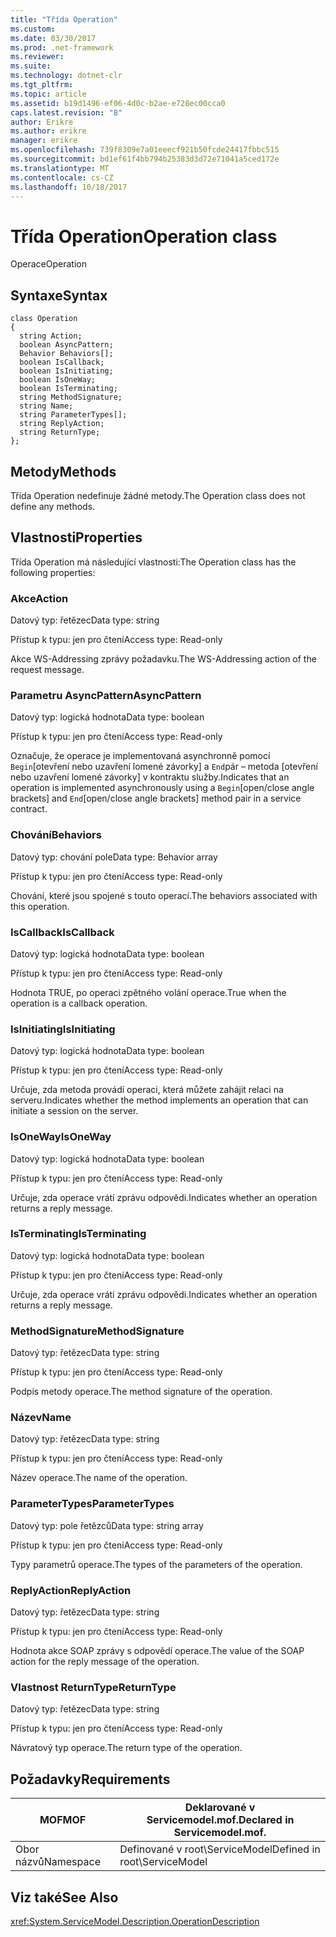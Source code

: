 ```yaml
---
title: "Třída Operation"
ms.custom: 
ms.date: 03/30/2017
ms.prod: .net-framework
ms.reviewer: 
ms.suite: 
ms.technology: dotnet-clr
ms.tgt_pltfrm: 
ms.topic: article
ms.assetid: b19d1496-ef06-4d0c-b2ae-e728ec00cca0
caps.latest.revision: "8"
author: Erikre
ms.author: erikre
manager: erikre
ms.openlocfilehash: 739f8309e7a01eeecf921b50fcde24417fbbc515
ms.sourcegitcommit: bd1ef61f4bb794b25383d3d72e71041a5ced172e
ms.translationtype: MT
ms.contentlocale: cs-CZ
ms.lasthandoff: 10/18/2017
---
```

# <a name="operation-class"></a><span data-ttu-id="57cb4-102">Třída Operation</span><span class="sxs-lookup"><span data-stu-id="57cb4-102">Operation class</span></span>
<span data-ttu-id="57cb4-103">Operace</span><span class="sxs-lookup"><span data-stu-id="57cb4-103">Operation</span></span>  
  
## <a name="syntax"></a><span data-ttu-id="57cb4-104">Syntaxe</span><span class="sxs-lookup"><span data-stu-id="57cb4-104">Syntax</span></span>  
  
```  
class Operation  
{  
  string Action;  
  boolean AsyncPattern;  
  Behavior Behaviors[];  
  boolean IsCallback;  
  boolean IsInitiating;  
  boolean IsOneWay;  
  boolean IsTerminating;  
  string MethodSignature;  
  string Name;  
  string ParameterTypes[];  
  string ReplyAction;  
  string ReturnType;  
};  
```  
  
## <a name="methods"></a><span data-ttu-id="57cb4-105">Metody</span><span class="sxs-lookup"><span data-stu-id="57cb4-105">Methods</span></span>  
 <span data-ttu-id="57cb4-106">Třída Operation nedefinuje žádné metody.</span><span class="sxs-lookup"><span data-stu-id="57cb4-106">The Operation class does not define any methods.</span></span>  
  
## <a name="properties"></a><span data-ttu-id="57cb4-107">Vlastnosti</span><span class="sxs-lookup"><span data-stu-id="57cb4-107">Properties</span></span>  
 <span data-ttu-id="57cb4-108">Třída Operation má následující vlastnosti:</span><span class="sxs-lookup"><span data-stu-id="57cb4-108">The Operation class has the following properties:</span></span>  
  
### <a name="action"></a><span data-ttu-id="57cb4-109">Akce</span><span class="sxs-lookup"><span data-stu-id="57cb4-109">Action</span></span>  
 <span data-ttu-id="57cb4-110">Datový typ: řetězec</span><span class="sxs-lookup"><span data-stu-id="57cb4-110">Data type: string</span></span>  
  
 <span data-ttu-id="57cb4-111">Přístup k typu: jen pro čtení</span><span class="sxs-lookup"><span data-stu-id="57cb4-111">Access type: Read-only</span></span>  
  
 <span data-ttu-id="57cb4-112">Akce WS-Addressing zprávy požadavku.</span><span class="sxs-lookup"><span data-stu-id="57cb4-112">The WS-Addressing action of the request message.</span></span>  
  
### <a name="asyncpattern"></a><span data-ttu-id="57cb4-113">Parametru AsyncPattern</span><span class="sxs-lookup"><span data-stu-id="57cb4-113">AsyncPattern</span></span>  
 <span data-ttu-id="57cb4-114">Datový typ: logická hodnota</span><span class="sxs-lookup"><span data-stu-id="57cb4-114">Data type: boolean</span></span>  
  
 <span data-ttu-id="57cb4-115">Přístup k typu: jen pro čtení</span><span class="sxs-lookup"><span data-stu-id="57cb4-115">Access type: Read-only</span></span>  
  
 <span data-ttu-id="57cb4-116">Označuje, že operace je implementovaná asynchronně pomocí `Begin`[otevření nebo uzavření lomené závorky] a `End`pár – metoda [otevření nebo uzavření lomené závorky] v kontraktu služby.</span><span class="sxs-lookup"><span data-stu-id="57cb4-116">Indicates that an operation is implemented asynchronously using a `Begin`[open/close angle brackets] and `End`[open/close angle brackets] method pair in a service contract.</span></span>  
  
### <a name="behaviors"></a><span data-ttu-id="57cb4-117">Chování</span><span class="sxs-lookup"><span data-stu-id="57cb4-117">Behaviors</span></span>  
 <span data-ttu-id="57cb4-118">Datový typ: chování pole</span><span class="sxs-lookup"><span data-stu-id="57cb4-118">Data type: Behavior array</span></span>  
  
 <span data-ttu-id="57cb4-119">Přístup k typu: jen pro čtení</span><span class="sxs-lookup"><span data-stu-id="57cb4-119">Access type: Read-only</span></span>  
  
 <span data-ttu-id="57cb4-120">Chování, které jsou spojené s touto operací.</span><span class="sxs-lookup"><span data-stu-id="57cb4-120">The behaviors associated with this operation.</span></span>  
  
### <a name="iscallback"></a><span data-ttu-id="57cb4-121">IsCallback</span><span class="sxs-lookup"><span data-stu-id="57cb4-121">IsCallback</span></span>  
 <span data-ttu-id="57cb4-122">Datový typ: logická hodnota</span><span class="sxs-lookup"><span data-stu-id="57cb4-122">Data type: boolean</span></span>  
  
 <span data-ttu-id="57cb4-123">Přístup k typu: jen pro čtení</span><span class="sxs-lookup"><span data-stu-id="57cb4-123">Access type: Read-only</span></span>  
  
 <span data-ttu-id="57cb4-124">Hodnota TRUE, po operaci zpětného volání operace.</span><span class="sxs-lookup"><span data-stu-id="57cb4-124">True when the operation is a callback operation.</span></span>  
  
### <a name="isinitiating"></a><span data-ttu-id="57cb4-125">IsInitiating</span><span class="sxs-lookup"><span data-stu-id="57cb4-125">IsInitiating</span></span>  
 <span data-ttu-id="57cb4-126">Datový typ: logická hodnota</span><span class="sxs-lookup"><span data-stu-id="57cb4-126">Data type: boolean</span></span>  
  
 <span data-ttu-id="57cb4-127">Přístup k typu: jen pro čtení</span><span class="sxs-lookup"><span data-stu-id="57cb4-127">Access type: Read-only</span></span>  
  
 <span data-ttu-id="57cb4-128">Určuje, zda metoda provádí operaci, která můžete zahájit relaci na serveru.</span><span class="sxs-lookup"><span data-stu-id="57cb4-128">Indicates whether the method implements an operation that can initiate a session on the server.</span></span>  
  
### <a name="isoneway"></a><span data-ttu-id="57cb4-129">IsOneWay</span><span class="sxs-lookup"><span data-stu-id="57cb4-129">IsOneWay</span></span>  
 <span data-ttu-id="57cb4-130">Datový typ: logická hodnota</span><span class="sxs-lookup"><span data-stu-id="57cb4-130">Data type: boolean</span></span>  
  
 <span data-ttu-id="57cb4-131">Přístup k typu: jen pro čtení</span><span class="sxs-lookup"><span data-stu-id="57cb4-131">Access type: Read-only</span></span>  
  
 <span data-ttu-id="57cb4-132">Určuje, zda operace vrátí zprávu odpovědi.</span><span class="sxs-lookup"><span data-stu-id="57cb4-132">Indicates whether an operation returns a reply message.</span></span>  
  
### <a name="isterminating"></a><span data-ttu-id="57cb4-133">IsTerminating</span><span class="sxs-lookup"><span data-stu-id="57cb4-133">IsTerminating</span></span>  
 <span data-ttu-id="57cb4-134">Datový typ: logická hodnota</span><span class="sxs-lookup"><span data-stu-id="57cb4-134">Data type: boolean</span></span>  
  
 <span data-ttu-id="57cb4-135">Přístup k typu: jen pro čtení</span><span class="sxs-lookup"><span data-stu-id="57cb4-135">Access type: Read-only</span></span>  
  
 <span data-ttu-id="57cb4-136">Určuje, zda operace vrátí zprávu odpovědi.</span><span class="sxs-lookup"><span data-stu-id="57cb4-136">Indicates whether an operation returns a reply message.</span></span>  
  
### <a name="methodsignature"></a><span data-ttu-id="57cb4-137">MethodSignature</span><span class="sxs-lookup"><span data-stu-id="57cb4-137">MethodSignature</span></span>  
 <span data-ttu-id="57cb4-138">Datový typ: řetězec</span><span class="sxs-lookup"><span data-stu-id="57cb4-138">Data type: string</span></span>  
  
 <span data-ttu-id="57cb4-139">Přístup k typu: jen pro čtení</span><span class="sxs-lookup"><span data-stu-id="57cb4-139">Access type: Read-only</span></span>  
  
 <span data-ttu-id="57cb4-140">Podpis metody operace.</span><span class="sxs-lookup"><span data-stu-id="57cb4-140">The method signature of the operation.</span></span>  
  
### <a name="name"></a><span data-ttu-id="57cb4-141">Název</span><span class="sxs-lookup"><span data-stu-id="57cb4-141">Name</span></span>  
 <span data-ttu-id="57cb4-142">Datový typ: řetězec</span><span class="sxs-lookup"><span data-stu-id="57cb4-142">Data type: string</span></span>  
  
 <span data-ttu-id="57cb4-143">Přístup k typu: jen pro čtení</span><span class="sxs-lookup"><span data-stu-id="57cb4-143">Access type: Read-only</span></span>  
  
 <span data-ttu-id="57cb4-144">Název operace.</span><span class="sxs-lookup"><span data-stu-id="57cb4-144">The name of the operation.</span></span>  
  
### <a name="parametertypes"></a><span data-ttu-id="57cb4-145">ParameterTypes</span><span class="sxs-lookup"><span data-stu-id="57cb4-145">ParameterTypes</span></span>  
 <span data-ttu-id="57cb4-146">Datový typ: pole řetězců</span><span class="sxs-lookup"><span data-stu-id="57cb4-146">Data type: string array</span></span>  
  
 <span data-ttu-id="57cb4-147">Přístup k typu: jen pro čtení</span><span class="sxs-lookup"><span data-stu-id="57cb4-147">Access type: Read-only</span></span>  
  
 <span data-ttu-id="57cb4-148">Typy parametrů operace.</span><span class="sxs-lookup"><span data-stu-id="57cb4-148">The types of the parameters of the operation.</span></span>  
  
### <a name="replyaction"></a><span data-ttu-id="57cb4-149">ReplyAction</span><span class="sxs-lookup"><span data-stu-id="57cb4-149">ReplyAction</span></span>  
 <span data-ttu-id="57cb4-150">Datový typ: řetězec</span><span class="sxs-lookup"><span data-stu-id="57cb4-150">Data type: string</span></span>  
  
 <span data-ttu-id="57cb4-151">Přístup k typu: jen pro čtení</span><span class="sxs-lookup"><span data-stu-id="57cb4-151">Access type: Read-only</span></span>  
  
 <span data-ttu-id="57cb4-152">Hodnota akce SOAP zprávy s odpovědí operace.</span><span class="sxs-lookup"><span data-stu-id="57cb4-152">The value of the SOAP action for the reply message of the operation.</span></span>  
  
### <a name="returntype"></a><span data-ttu-id="57cb4-153">Vlastnost ReturnType</span><span class="sxs-lookup"><span data-stu-id="57cb4-153">ReturnType</span></span>  
 <span data-ttu-id="57cb4-154">Datový typ: řetězec</span><span class="sxs-lookup"><span data-stu-id="57cb4-154">Data type: string</span></span>  
  
 <span data-ttu-id="57cb4-155">Přístup k typu: jen pro čtení</span><span class="sxs-lookup"><span data-stu-id="57cb4-155">Access type: Read-only</span></span>  
  
 <span data-ttu-id="57cb4-156">Návratový typ operace.</span><span class="sxs-lookup"><span data-stu-id="57cb4-156">The return type of the operation.</span></span>  
  
## <a name="requirements"></a><span data-ttu-id="57cb4-157">Požadavky</span><span class="sxs-lookup"><span data-stu-id="57cb4-157">Requirements</span></span>  
  
|<span data-ttu-id="57cb4-158">MOF</span><span class="sxs-lookup"><span data-stu-id="57cb4-158">MOF</span></span>|<span data-ttu-id="57cb4-159">Deklarované v Servicemodel.mof.</span><span class="sxs-lookup"><span data-stu-id="57cb4-159">Declared in Servicemodel.mof.</span></span>|  
|---------|-----------------------------------|  
|<span data-ttu-id="57cb4-160">Obor názvů</span><span class="sxs-lookup"><span data-stu-id="57cb4-160">Namespace</span></span>|<span data-ttu-id="57cb4-161">Definované v root\ServiceModel</span><span class="sxs-lookup"><span data-stu-id="57cb4-161">Defined in root\ServiceModel</span></span>|  
  
## <a name="see-also"></a><span data-ttu-id="57cb4-162">Viz také</span><span class="sxs-lookup"><span data-stu-id="57cb4-162">See Also</span></span>  
 <xref:System.ServiceModel.Description.OperationDescription>
